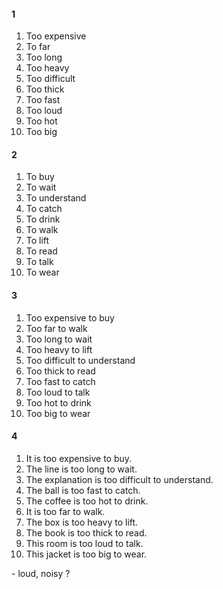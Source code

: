 #### 1
1. Too expensive
2. To far
3. Too long
4. Too heavy
5. Too difficult
6. Too thick
7. Too fast
8. Too loud
9. Too hot
10. Too big
  
#### 2
1. To buy
2. To wait
3. To understand
4. To catch
5. To drink
6. To walk
7. To lift
8. To read
9. To talk
10. To wear

#### 3
1. Too expensive to buy
2. Too far to walk
3. Too long to wait
4. Too heavy to lift
5. Too difficult to understand
6. Too thick to read
7. Too fast to catch
8. Too loud to talk
9. Too hot to drink
10. Too big to wear

#### 4
1. It is too expensive to buy.
2. The line is too long to wait.
3. The explanation is too difficult to understand.
4. The ball is too fast to catch.
5. The coffee is too hot to drink.
6. It is too far to walk.
7. The box is too heavy to lift.
8. The book is too thick to read.
9. This room is too loud to talk.
10. This jacket is too big to wear.

</hr>
- loud, noisy ?  
